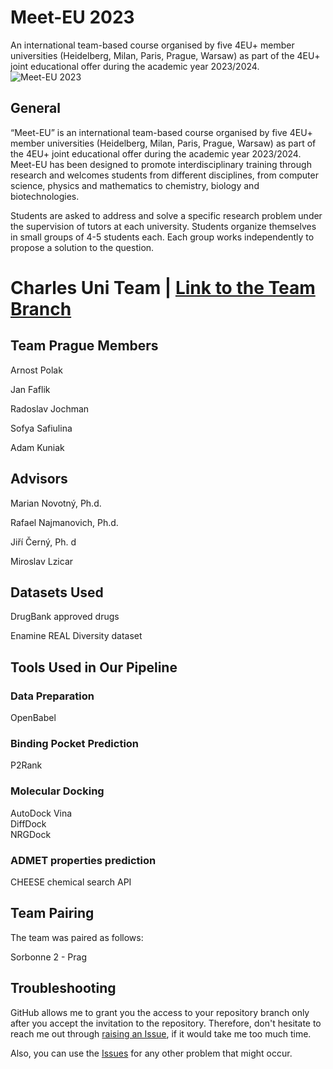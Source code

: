 # Meet-EU 2023

An international team-based course organised by five 4EU+ member universities (Heidelberg, Milan, Paris, Prague, Warsaw) as part of the 4EU+ joint educational offer during the academic year 2023/2024.
![Meet-EU 2023](https://cu-bioinformatics.github.io/meet-eu-2023/assets/img/4eu.png)

## General
 “Meet-EU” is an international team-based course organised by five 4EU+ member universities (Heidelberg, Milan, Paris, Prague, Warsaw) as part of the 4EU+ joint educational offer during the academic year 2023/2024. Meet-EU has been designed to promote interdisciplinary training through research and welcomes students from different disciplines, from computer science, physics and mathematics to chemistry, biology and biotechnologies. 

 Students are asked to address and solve a specific research problem under the supervision of tutors at each university. Students organize themselves in small groups of 4-5 students each. Each group works independently to propose a solution to the question. 


# Charles Uni Team | [Link to the Team Branch](https://github.com/cu-bioinformatics/meet-eu-2023-projects/tree/Charles) 

## Team Prague Members
Arnost Polak

Jan Faflik  

Radoslav Jochman

Sofya Safiulina

Adam Kuniak

## Advisors
Marian Novotný, Ph.d.

Rafael Najmanovich, Ph.d.

Jiří Černý, Ph. d

Miroslav Lzicar

## Datasets Used
DrugBank approved drugs

Enamine REAL Diversity dataset

## Tools Used in Our Pipeline

### Data Preparation
OpenBabel

### Binding Pocket Prediction
P2Rank

### Molecular Docking
AutoDock Vina  
DiffDock  
NRGDock 

### ADMET properties prediction
CHEESE chemical search API

## Team Pairing

The team was paired as follows:

Sorbonne 2 - Prag 

## Troubleshooting
GitHub allows me to grant you the access to your repository branch only after you accept the invitation to the repository. Therefore, don't hesitate to reach me out through [raising an Issue](https://github.com/cu-bioinformatics/meet-eu-2023-projects/issues), if it would take me too much time. 

Also, you can use the [Issues](https://github.com/cu-bioinformatics/meet-eu-2023-projects/issues) for any other problem that might occur.
